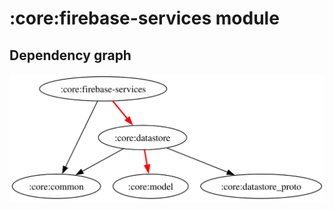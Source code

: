 # :core:firebase-services module

## Dependency graph

![Dependency graph](../../docs/images/graphs/dep_graph_core_firebase_services.svg)
